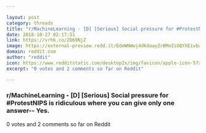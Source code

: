 ```yaml
---

layout: post
category: threads
title: "r/MachineLearning - [D] [Serious] Social pressure for #ProtestNIPS is ridiculous where you can give only one answer-- Yes."
date: 2018-10-27 02:17:51
link: https://vrhk.co/2D69NjZ
image: https://external-preview.redd.it/EdmWNWwj4dKdaayZr0MeZiOQYXEivbazHZ8ZAck8euc.jpg?auto=webp&s=f9564fcf30595e60d5e9f80157165b12dc494ac8
domain: reddit.com
author: "reddit"
icon: https://www.redditstatic.com/desktop2x/img/favicon/apple-icon-57x57.png
excerpt: "0 votes and 2 comments so far on Reddit"

---
```


### r/MachineLearning - [D] [Serious] Social pressure for #ProtestNIPS is ridiculous where you can give only one answer-- Yes.

0 votes and 2 comments so far on Reddit